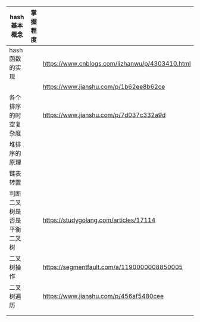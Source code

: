 | hash基本概念      | 掌握程度 |                                                 |
| ------------- | ---- | ----------------------------------------------- |
| hash函数的实现     |      | https://www.cnblogs.com/lizhanwu/p/4303410.html |
|               |      | https://www.jianshu.com/p/1b62ee8b62ce          |
| 各个排序的时空复杂度    |      | https://www.jianshu.com/p/7d037c332a9d          |
| 堆排序的原理        |      |                                                 |
| 链表转置          |      |                                                 |
| 判断二叉树是否是平衡二叉树 |      | https://studygolang.com/articles/17114          |
| 二叉树操作         |      | https://segmentfault.com/a/1190000008850005     |
| 二叉树遍历         |      | https://www.jianshu.com/p/456af5480cee          |
|               |      |                                                 |
|               |      |                                                 |
